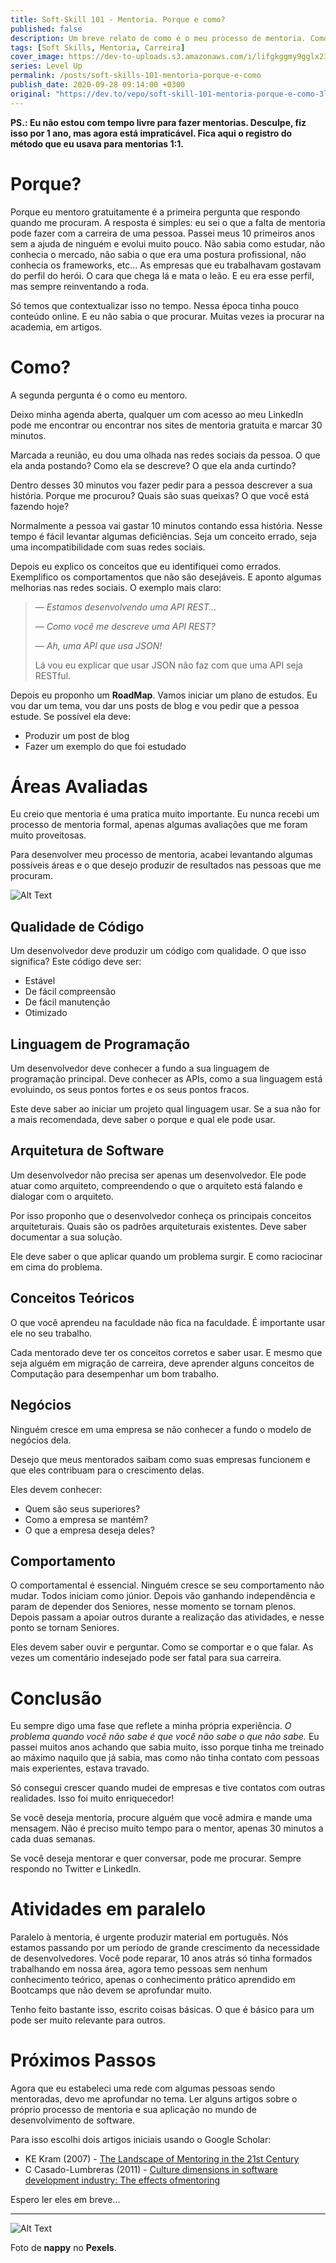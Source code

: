 ```yaml
---
title: Soft-Skill 101 - Mentoria. Porque e como?
published: false
description: Um breve relato de como é o meu processo de mentoria. Como faço e porque faço.
tags: [Soft Skills, Mentoria, Carreira]
cover_image: https://dev-to-uploads.s3.amazonaws.com/i/lifgkggmy9gglx235vdr.jpg
series: Level Up
permalink: /posts/soft-skills-101-mentoria-porque-e-como
publish_date: 2020-09-28 09:14:00 +0300
original: "https://dev.to/vepo/soft-skill-101-mentoria-porque-e-como-3lcd"
---
```


**PS.: Eu não estou com tempo livre para fazer mentorias. Desculpe, fiz isso por 1 ano, mas agora está impraticável. Fica aqui o registro do método que eu usava para mentorias 1:1.**

# Porque?

Porque eu mentoro gratuitamente é a primeira pergunta que respondo quando me procuram. A resposta é simples: eu sei o que a falta de mentoria pode fazer com a carreira de uma pessoa. Passei meus 10 primeiros anos sem a ajuda de ninguém e evolui muito pouco. Não sabia como estudar, não conhecia o mercado, não sabia o que era uma postura profissional, não conhecia os frameworks, etc... As empresas que eu trabalhavam gostavam do perfil do herói. O cara que chega lá e mata o leão. E eu era esse perfil, mas sempre reinventando a roda.

Só temos que contextualizar isso no tempo. Nessa época tinha pouco conteúdo online. E eu não sabia o que procurar. Muitas vezes ia procurar na academia, em artigos.

# Como?

A segunda pergunta é o como eu mentoro. 

Deixo minha agenda aberta, qualquer um com acesso ao meu LinkedIn pode me encontrar ou encontrar nos sites de mentoria gratuita e marcar 30 minutos.

Marcada a reunião, eu dou uma olhada nas redes sociais da pessoa. O que ela anda postando? Como ela se descreve? O que ela anda curtindo?

Dentro desses 30 minutos vou fazer pedir para a pessoa descrever a sua história. Porque me procurou? Quais são suas queixas? O que você está fazendo hoje?

Normalmente a pessoa vai gastar 10 minutos contando essa história. Nesse tempo é fácil levantar algumas deficiências. Seja um conceito errado, seja uma incompatibilidade com suas redes sociais.

Depois eu explico os conceitos que eu identifiquei como errados. Exemplifico os comportamentos que não são desejáveis. E aponto algumas melhorias nas redes sociais. O exemplo mais claro:

> — _Estamos desenvolvendo uma API REST..._
>
> — _Como você me descreve uma API REST?_
>
> — _Ah, uma API que usa JSON!_ 
>
> Lá vou eu explicar que usar JSON não faz com que uma API seja RESTful.

Depois eu proponho um **RoadMap**. Vamos iniciar um plano de estudos. Eu vou dar um tema, vou dar uns posts de blog e vou pedir que a pessoa estude. Se possível ela deve: 

* Produzir um post de blog
* Fazer um exemplo do que foi estudado

# Áreas Avaliadas

Eu creio que mentoria é uma pratica muito importante. Eu nunca recebi um processo de mentoria formal, apenas algumas avaliações que me foram muito proveitosas.

Para desenvolver meu processo de mentoria, acabei levantando algumas possíveis áreas e o que desejo produzir de resultados nas pessoas que me procuram.

![Alt Text](https://dev-to-uploads.s3.amazonaws.com/i/h31sab0mdmea64g67s3i.jpg)

## Qualidade de Código

Um desenvolvedor deve produzir um código com qualidade. O que isso significa? Este código deve ser:
* Estável
* De fácil compreensão
* De fácil manutenção
* Otimizado

## Linguagem de Programação

Um desenvolvedor deve conhecer a fundo a sua linguagem de programação principal. Deve conhecer as APIs, como a sua linguagem está evoluindo, os seus pontos fortes e os seus pontos fracos.

Este deve saber ao iniciar um projeto qual linguagem usar. Se a sua não for a mais recomendada, deve saber o porque e qual ele pode usar.

## Arquitetura de Software

Um desenvolvedor não precisa ser apenas um desenvolvedor. Ele pode atuar como arquiteto, compreendendo o que o arquiteto está falando e dialogar com o arquiteto. 

Por isso proponho que o desenvolvedor conheça os principais conceitos arquiteturais. Quais são os padrões arquiteturais existentes. Deve saber documentar a sua solução. 

Ele deve saber o que aplicar quando um problema surgir. E como raciocinar em cima do problema.

## Conceitos Teóricos

O que você aprendeu na faculdade não fica na faculdade. É importante usar ele no seu trabalho.

Cada mentorado deve ter os conceitos corretos e saber usar. E mesmo que seja alguém em migração de carreira, deve aprender alguns conceitos de Computação para desempenhar um bom trabalho.

## Negócios

Ninguém cresce em uma empresa se não conhecer a fundo o modelo de negócios dela. 

Desejo que meus mentorados saibam como suas empresas funcionem e que eles contribuam para o crescimento delas. 

Eles devem conhecer: 

* Quem são seus superiores?
* Como a empresa se mantém?
* O que a empresa deseja deles?

## Comportamento

O comportamental é essencial. Ninguém cresce se seu comportamento não mudar. Todos iniciam como júnior. Depois vão ganhando independência e param de depender dos Seniores, nesse momento se tornam plenos. Depois passam a apoiar outros durante a realização das atividades, e nesse ponto se tornam Seniores.

Eles devem saber ouvir e perguntar. Como se comportar e o que falar. As vezes um comentário indesejado pode ser fatal para sua carreira.

# Conclusão

Eu sempre digo uma fase que reflete a minha própria experiência. _O problema quando você não sabe é que você não sabe o que não sabe._ Eu passei muitos anos achando que sabia muito, isso porque tinha me treinado ao máximo naquilo que já sabia, mas como não tinha contato com pessoas mais experientes, estava travado.

Só consegui crescer quando mudei de empresas e tive contatos com outras realidades. Isso foi muito enriquecedor!

Se você deseja mentoria, procure alguém que você admira e mande uma mensagem. Não é preciso muito tempo para o mentor, apenas 30 minutos a cada duas semanas.

Se você deseja mentorar e quer conversar, pode me procurar. Sempre respondo no Twitter e LinkedIn.

# Atividades em paralelo

Paralelo à mentoria, é urgente produzir material em português. Nós estamos passando por um período de grande crescimento da necessidade de desenvolvedores. Você pode reparar, 10 anos atrás só tinha formados trabalhando em nossa área, agora temo pessoas sem nenhum conhecimento teórico, apenas o conhecimento prático aprendido em Bootcamps que não devem se aprofundar muito. 

Tenho feito bastante isso, escrito coisas básicas. O que é básico para um pode ser muito relevante para outros.

# Próximos Passos

Agora que eu estabeleci uma rede com algumas pessoas sendo mentoradas, devo me aprofundar no tema. Ler alguns artigos sobre o próprio processo de mentoria e sua aplicação no mundo de desenvolvimento de software.

Para isso escolhi dois artigos iniciais usando o Google Scholar:

* KE Kram (2007) - [The Landscape of Mentoring in the 21st Century](https://www.bu.edu/sph/files/2012/01/Ragins-Kram_The-landscape-of-mentoring-in-the-21st-century.pdf)
* C Casado-Lumbreras (2011) - [Culture dimensions in software development industry: The effects ofmentoring](https://e-archivo.uc3m.es/bitstream/handle/10016/14307/culture_SRE_2011.pdf?sequence=1&isAllowed=y)

Espero ler eles em breve...

---

![Alt Text](https://dev-to-uploads.s3.amazonaws.com/i/lifgkggmy9gglx235vdr.jpg)

Foto de **nappy** no **Pexels**.
